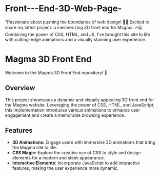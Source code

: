 # Front---End-3D-Web-Page-
"Passionate about pushing the boundaries of web design! 🚀✨ Excited to share my latest project: a mesmerizing 3D front end for Magma. 🔥💻 Combining the power of CSS, HTML, and JS, I've brought this site to life with cutting-edge animations and a visually stunning user experience.
# Magma 3D Front End

Welcome to the Magma 3D Front End repository! 🚀

## Overview

This project showcases a dynamic and visually appealing 3D front end for the Magma website. Leveraging the power of CSS, HTML, and JavaScript, this implementation introduces various animations to enhance user engagement and create a memorable browsing experience.

## Features

- **3D Animations:** Engage users with immersive 3D animations that bring the Magma site to life.
- **CSS Magic:** Explore the creative use of CSS to style and design elements for a modern and sleek appearance.
- **Interactive Elements:** Incorporate JavaScript to add interactive features, making the user experience more dynamic.

